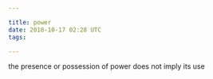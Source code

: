 ```yaml
---

title: power
date: 2018-10-17 02:28 UTC
tags:

---
```



the presence or possession of power does not imply its use
